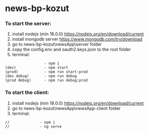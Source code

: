 # news-bp-kozut

### To start the server:
1. install nodejs (min 18.0.0) https://nodejs.org/en/download/current
2. install mongodb server https://www.mongodb.com/try/download
3. go to news-bp-kozut\newsApp\server folder
4. copy the config.env and oauth2.keys.json to the root folder
5. terminal:
```
                  - npm i
(dev)             - npm start
(prod)            - npm run start:prod 
(dev debug)       - npm run debug 
(prod debug)      - npm run debug:prod 
```

### To start the client:
1. install nodejs (min 18.0.0) https://nodejs.org/en/download/current
2. go to news-bp-kozut\newsApp\newsApp-client folder
3. terminal:
```
//              - npm i
//              - ng serve
```